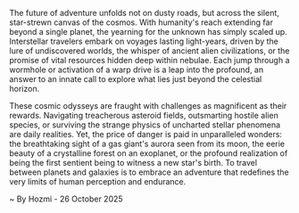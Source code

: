 
The future of adventure unfolds not on dusty roads, but across the silent, star-strewn canvas of the cosmos. With humanity's reach extending far beyond a single planet, the yearning for the unknown has simply scaled up. Interstellar travelers embark on voyages lasting light-years, driven by the lure of undiscovered worlds, the whisper of ancient alien civilizations, or the promise of vital resources hidden deep within nebulae. Each jump through a wormhole or activation of a warp drive is a leap into the profound, an answer to an innate call to explore what lies just beyond the celestial horizon.

These cosmic odysseys are fraught with challenges as magnificent as their rewards. Navigating treacherous asteroid fields, outsmarting hostile alien species, or surviving the strange physics of uncharted stellar phenomena are daily realities. Yet, the price of danger is paid in unparalleled wonders: the breathtaking sight of a gas giant's aurora seen from its moon, the eerie beauty of a crystalline forest on an exoplanet, or the profound realization of being the first sentient being to witness a new star's birth. To travel between planets and galaxies is to embrace an adventure that redefines the very limits of human perception and endurance.

~ By Hozmi - 26 October 2025
